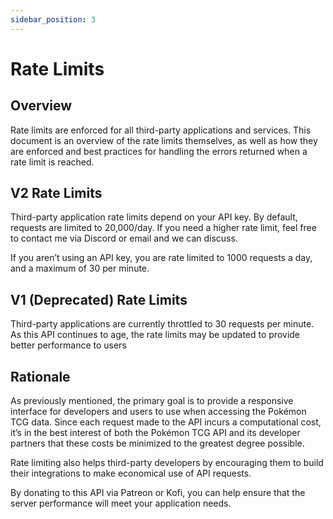```yaml
---
sidebar_position: 3
---
```


# Rate Limits

## Overview
Rate limits are enforced for all third-party applications and services. This document is an overview of the rate limits themselves, as well as how they are enforced and best practices for handling the errors returned when a rate limit is reached.

## V2 Rate Limits
Third-party application rate limits depend on your API key. By default, requests are limited to 20,000/day. If you need a higher rate limit, feel free to contact me via Discord or email and we can discuss.

If you aren’t using an API key, you are rate limited to 1000 requests a day, and a maximum of 30 per minute.

## V1 (Deprecated) Rate Limits
Third-party applications are currently throttled to 30 requests per minute. As this API continues to age, the rate limits may be updated to provide better performance to users

## Rationale
As previously mentioned, the primary goal is to provide a responsive interface for developers and users to use when accessing the Pokémon TCG data. Since each request made to the API incurs a computational cost, it’s in the best interest of both the Pokémon TCG API and its developer partners that these costs be minimized to the greatest degree possible.

Rate limiting also helps third-party developers by encouraging them to build their integrations to make economical use of API requests.

By donating to this API via Patreon or Kofi, you can help ensure that the server performance will meet your application needs.
